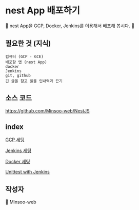 # nest App 배포하기

🚀 nest App을 GCP, Docker, Jenkins를 이용해서 배포해 봅시다. 🚀

## 필요한 것 (지식)

    컴퓨터 (GCP - GCE)
    배포할 앱 (nest App)
    docker
    Jenkins
    git, github
    긴 글을 참고 읽을 인내력과 끈기

## 소스 코드

https://github.com/Minsoo-web/NestJS

## index

[GCP 세팅](https://github.com/Minsoo-web/Today-I-Learn/blob/master/Deploy/GCP_SETUP.md)

[Jenkins 세팅](https://github.com/Minsoo-web/Today-I-Learn/blob/master/Deploy/Jenkins_SETUP.md)

[Docker 세팅](https://github.com/Minsoo-web/Today-I-Learn/blob/master/Deploy/Docker_SETUP.md)

[Unittest with Jenkins](https://github.com/Minsoo-web/Today-I-Learn/blob/master/Deploy/Unittest.md)

## 작성자

🐔 Minsoo-web
